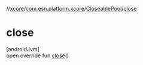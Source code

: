 //[xcore](../../../index.md)/[com.esn.platform.xcore](../index.md)/[CloseablePool](index.md)/[close](close.md)

# close

[androidJvm]\
open override fun [close](close.md)()
